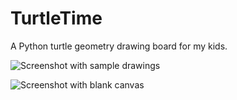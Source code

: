 # TurtleTime
A Python turtle geometry drawing board for my kids.

![Screenshot with sample drawings](TurtleTime/Images/Snip.JPG)

![Screenshot with blank canvas](TurtleTime/Images/Snip2.JPG)